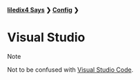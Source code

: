 **[liledix4 Says](../../README.md) ❯ [Config](../README.md) ❯**

# Visual Studio

> [!NOTE]
>
> Not to be confused with [Visual Studio Code](../VisualStudioCode/README.md).